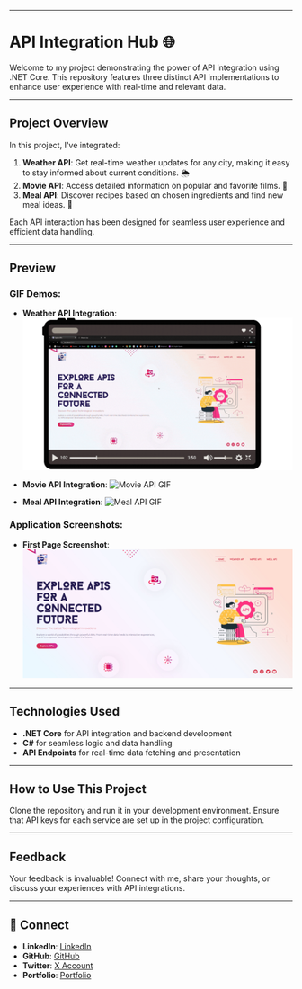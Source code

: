 ----
# API Integration Hub 🌐

Welcome to my project demonstrating the power of API integration using .NET Core. This repository features three distinct API implementations to enhance user experience with real-time and relevant data.

----

## Project Overview

In this project, I've integrated:

1. **Weather API**: Get real-time weather updates for any city, making it easy to stay informed about current conditions. 🌦️
2. **Movie API**: Access detailed information on popular and favorite films. 🎥
3. **Meal API**: Discover recipes based on chosen ingredients and find new meal ideas. 🍲

Each API interaction has been designed for seamless user experience and efficient data handling.

----

## Preview

### GIF Demos:
- **Weather API Integration**:
  ![Weather API GIF](Api%20Assignment/wwwroot/screens/weather-api.gif)

- **Movie API Integration**:
  ![Movie API GIF](Api%20Assignment/wwwroot/screens/movie-api.gif)

- **Meal API Integration**:
  ![Meal API GIF](Api%20Assignment/wwwroot/screens/meal-api.gif)

### Application Screenshots:
- **First Page Screenshot**:
  ![First Page Screenshot](Api%20Assignment/wwwroot/screens/home.png)

----

## Technologies Used
- **.NET Core** for API integration and backend development
- **C#** for seamless logic and data handling
- **API Endpoints** for real-time data fetching and presentation

-----

## How to Use This Project
Clone the repository and run it in your development environment. Ensure that API keys for each service are set up in the project configuration.

----
## Feedback
Your feedback is invaluable! Connect with me, share your thoughts, or discuss your experiences with API integrations.


---
## 💼 Connect

- **LinkedIn**: [LinkedIn](https://www.linkedin.com/in/shehryarkhandiv)
- **GitHub**: [GitHub](https://github.com/Shehryar-dev)
- **Twitter**: [X Account](https://x.com/Morphues_S)
- **Portfolio**: [Portfolio](https://shehriyar-portfolio-v2.netlify.app/)

